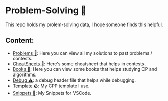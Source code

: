 # Problem-Solving 🧠
This repo holds my prolem-solving data, I hope someone finds this helpful.

## Content:
- [Problems 🎲](Problems/): Here you can view all my solutions to past problems / contests.
- [CheatSheets 📜](Resources/Cheatsheets): Here's some cheatsheet that helps in contests.
- [Books 📕](Resources/Books): Here you can view some books that helps studying CP and algorithms.
- [Debug ⚠️](Resources/Debug): a debug header file that helps while debugging.
- [Template 🪨](Resources/Template): My CPP template I use.
- [Snippets 🔗](Resources/Snippets/): My Snippets for VSCode.
